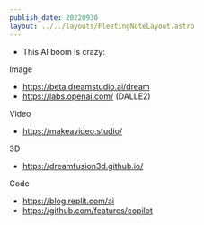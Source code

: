 ```yaml
---
publish_date: 20220930    
layout: ../../layouts/FleetingNoteLayout.astro
---
```

- This AI boom is crazy:

Image
 - https://beta.dreamstudio.ai/dream
 - https://labs.openai.com/ (DALLE2) 


Video
- https://makeavideo.studio/


3D
- https://dreamfusion3d.github.io/


Code
 - https://blog.replit.com/ai
 - https://github.com/features/copilot

